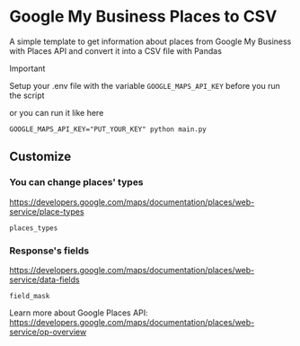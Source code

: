 # Google My Business Places to CSV

A simple template to get information about places from Google My Business with Places API and convert it into a CSV file with Pandas

> [!IMPORTANT]
> Setup your .env file with the variable `GOOGLE_MAPS_API_KEY` before you run the script

or you can run it like here 
```bazaar
GOOGLE_MAPS_API_KEY="PUT_YOUR_KEY" python main.py
```

## Customize
### You can change places' types 
https://developers.google.com/maps/documentation/places/web-service/place-types

```bazaar
places_types
```

### Response's fields 
https://developers.google.com/maps/documentation/places/web-service/data-fields

```bazaar
field_mask
```

Learn more about Google Places API: 
https://developers.google.com/maps/documentation/places/web-service/op-overview